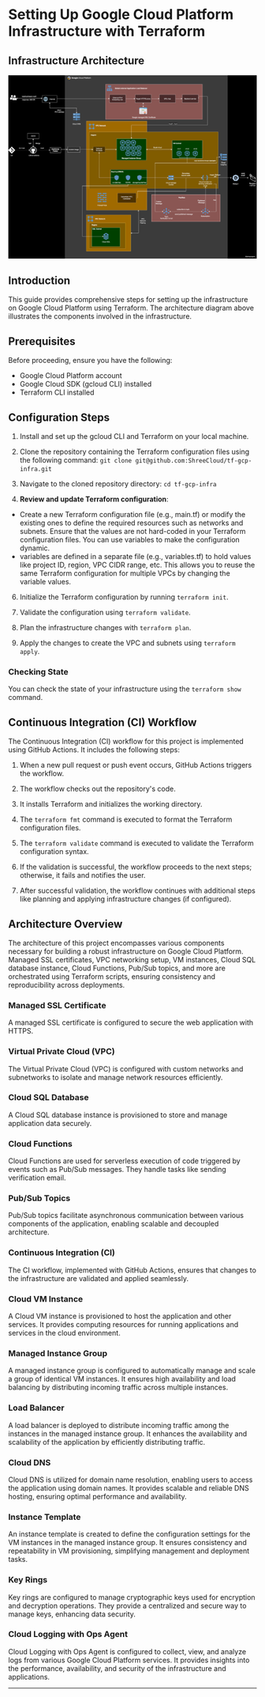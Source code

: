 # Setting Up Google Cloud Platform Infrastructure with Terraform

## Infrastructure Architecture

![Architecture Diagram](CSYE6225_architecture_diagram.drawio.svg)

## Introduction

This guide provides comprehensive steps for setting up the infrastructure on Google Cloud Platform using Terraform. The architecture diagram above illustrates the components involved in the infrastructure.

## Prerequisites

Before proceeding, ensure you have the following:

- Google Cloud Platform account
- Google Cloud SDK (gcloud CLI) installed
- Terraform CLI installed

## Configuration Steps



1. Install and set up the gcloud CLI and Terraform on your local machine.

2. Clone the repository containing the Terraform configuration files using the following command:
   `git clone git@github.com:ShreeCloud/tf-gcp-infra.git`

3. Navigate to the cloned repository directory:
   `cd tf-gcp-infra`

4. **Review and update Terraform configuration**:
- Create a new Terraform configuration file (e.g., main.tf) or modify the existing ones to define the required resources such as networks and subnets. Ensure that the values are not hard-coded in your Terraform configuration files. You can use variables to make the configuration dynamic.
- variables are defined in a separate file (e.g., variables.tf) to hold values like project ID, region, VPC CIDR range, etc. This allows you to reuse the same Terraform configuration for multiple VPCs by changing the variable values.

6. Initialize the Terraform configuration by running `terraform init`.

7. Validate the configuration using `terraform validate`.

8. Plan the infrastructure changes with `terraform plan`.

9. Apply the changes to create the VPC and subnets using `terraform apply`.

### Checking State

You can check the state of your infrastructure using the `terraform show` command.

## Continuous Integration (CI) Workflow

The Continuous Integration (CI) workflow for this project is implemented using GitHub Actions. It includes the following steps:

1. When a new pull request or push event occurs, GitHub Actions triggers the workflow.

2. The workflow checks out the repository's code.

3. It installs Terraform and initializes the working directory.

4. The `terraform fmt` command is executed to format the Terraform configuration files.

5. The `terraform validate` command is executed to validate the Terraform configuration syntax.

6. If the validation is successful, the workflow proceeds to the next steps; otherwise, it fails and notifies the user.

7. After successful validation, the workflow continues with additional steps like planning and applying infrastructure changes (if configured).

## Architecture Overview

The architecture of this project encompasses various components necessary for building a robust infrastructure on Google Cloud Platform. Managed SSL certificates, VPC networking setup, VM instances, Cloud SQL database instance, Cloud Functions, Pub/Sub topics, and more are orchestrated using Terraform scripts, ensuring consistency and reproducibility across deployments.

### Managed SSL Certificate

A managed SSL certificate is configured to secure the web application with HTTPS.

### Virtual Private Cloud (VPC)

The Virtual Private Cloud (VPC) is configured with custom networks and subnetworks to isolate and manage network resources efficiently.

### Cloud SQL Database

A Cloud SQL database instance is provisioned to store and manage application data securely.

### Cloud Functions

Cloud Functions are used for serverless execution of code triggered by events such as Pub/Sub messages. They handle tasks like sending verification email.

### Pub/Sub Topics

Pub/Sub topics facilitate asynchronous communication between various components of the application, enabling scalable and decoupled architecture.

### Continuous Integration (CI)

The CI workflow, implemented with GitHub Actions, ensures that changes to the infrastructure are validated and applied seamlessly.

### Cloud VM Instance

A Cloud VM instance is provisioned to host the application and other services. It provides computing resources for running applications and services in the cloud environment.

### Managed Instance Group

A managed instance group is configured to automatically manage and scale a group of identical VM instances. It ensures high availability and load balancing by distributing incoming traffic across multiple instances.

### Load Balancer

A load balancer is deployed to distribute incoming traffic among the instances in the managed instance group. It enhances the availability and scalability of the application by efficiently distributing traffic.

### Cloud DNS

Cloud DNS is utilized for domain name resolution, enabling users to access the application using domain names. It provides scalable and reliable DNS hosting, ensuring optimal performance and availability.

### Instance Template

An instance template is created to define the configuration settings for the VM instances in the managed instance group. It ensures consistency and repeatability in VM provisioning, simplifying management and deployment tasks.

### Key Rings

Key rings are configured to manage cryptographic keys used for encryption and decryption operations. They provide a centralized and secure way to manage keys, enhancing data security.

### Cloud Logging with Ops Agent

Cloud Logging with Ops Agent is configured to collect, view, and analyze logs from various Google Cloud Platform services. It provides insights into the performance, availability, and security of the infrastructure and applications.

---
